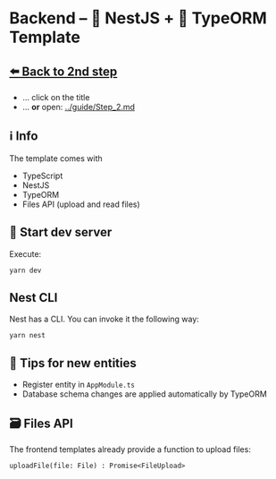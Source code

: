 # Backend – 🦁 NestJS + 🧱 TypeORM Template

## [⬅️ Back to 2nd step](../guide/Step_2.md)
- … click on the title
- … **or** open: [../guide/Step_2.md](../guide/Step_2.md)

## ℹ️ Info
The template comes with
- TypeScript
- NestJS
- TypeORM
- Files API (upload and read files)

## 🚀 Start dev server
Execute:
```
yarn dev
```

## Nest CLI
Nest has a CLI. You can invoke it the following way:
```
yarn nest
```

## 👾 Tips for new entities
- Register entity in `AppModule.ts`
- Database schema changes are applied automatically by TypeORM

## 🗃 Files API
The frontend templates already provide a function to
upload files:

```
uploadFile(file: File) : Promise<FileUpload>
```